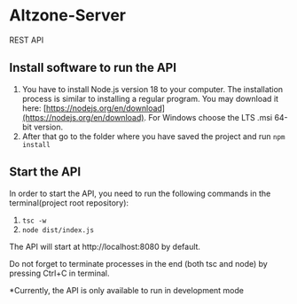 # Altzone-Server
REST API

## Install software to run the API
1. You have to install Node.js version 18 to your computer. The installation process is similar to installing a regular program. 
You may download it here: [https://nodejs.org/en/download](https://nodejs.org/en/download). For Windows choose the LTS .msi 64-bit version.
2. After that go to the folder where you have saved the project and run ```npm install```

## Start the API
In order to start the API, you need to run the following commands in the terminal(project root repository):
1. ```tsc -w```
2. ```node dist/index.js```

The API will start at http://localhost:8080 by default.

Do not forget to terminate processes in the end (both tsc and node) by pressing Ctrl+C in terminal.

*Currently, the API is only available to run in development mode
